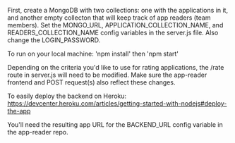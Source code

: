 First, create a MongoDB with two collections: one with the applications in it, and another empty collecton that will keep track of app readers (team members). Set the MONGO_URL, APPLICATION_COLLECTION_NAME, and READERS_COLLECTION_NAME config variables in the server.js file. Also change the LOGIN_PASSWORD.

To run on your local machine:
'npm install' then 'npm start'

Depending on the criteria you'd like to use for rating applications, the /rate route in server.js will need to be modified. Make sure the app-reader frontend and POST request(s) also reflect these changes.

To easily deploy the backend on Heroku:  
https://devcenter.heroku.com/articles/getting-started-with-nodejs#deploy-the-app

You'll need the resulting app URL for the BACKEND_URL config variable in the app-reader repo.
